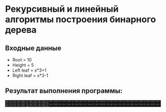 # Рекурсивный и линейный алгоритмы построения бинарного дерева
## Входные данные
* Root = 10
* Height = 5
* Left leaf = x*3+1
* Right leaf = x*3-1
## Результат выполнения программы:
<img src="https://raw.githubusercontent.com/ArtemijKarandashov/term4/refs/heads/main/prog/lab-1/result.jpg">
